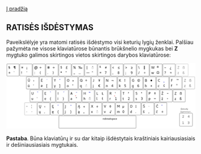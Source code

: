 [Į pradžią](../README.md)

RATISĖS IŠDĖSTYMAS
-----------------------

Paveikslėlyje yra matomi ratisės išdėstymo visi keturių lygių ženklai. Palšiau pažymėta ne visose klaviatūrose būnantis brūkšnelio mygkukas bei __Z__ mygtuko galimos skirtingos vietos skirtingos darybos klaviatūrose:

![Ratisės išdėstymas](images/lek_ratise_layout.png)

__Pastaba__. Būna klaviatūrų ir su dar kitaip išdėstytais kraštiniais kairiausiasiais ir dešiniausiasiais mygtukais.
